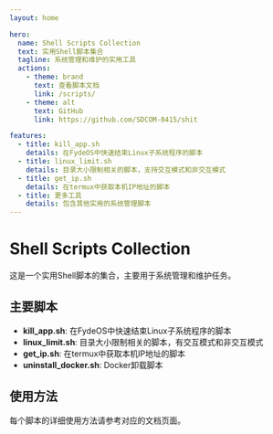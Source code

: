 ```yaml
---
layout: home

hero:
  name: Shell Scripts Collection
  text: 实用Shell脚本集合
  tagline: 系统管理和维护的实用工具
  actions:
    - theme: brand
      text: 查看脚本文档
      link: /scripts/
    - theme: alt
      text: GitHub
      link: https://github.com/SDCOM-0415/shit

features:
  - title: kill_app.sh
    details: 在FydeOS中快速结束Linux子系统程序的脚本
  - title: linux_limit.sh
    details: 目录大小限制相关的脚本，支持交互模式和非交互模式
  - title: get_ip.sh
    details: 在termux中获取本机IP地址的脚本
  - title: 更多工具
    details: 包含其他实用的系统管理脚本
---
```


# Shell Scripts Collection

这是一个实用Shell脚本的集合，主要用于系统管理和维护任务。

## 主要脚本

- **kill_app.sh**: 在FydeOS中快速结束Linux子系统程序的脚本
- **linux_limit.sh**: 目录大小限制相关的脚本，有交互模式和非交互模式
- **get_ip.sh**: 在termux中获取本机IP地址的脚本
- **uninstall_docker.sh**: Docker卸载脚本

## 使用方法

每个脚本的详细使用方法请参考对应的文档页面。